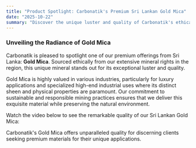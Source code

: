 ```yaml
---
title: "Product Spotlight: Carbonatik's Premium Sri Lankan Gold Mica"
date: "2025-10-22" 
summary: "Discover the unique luster and quality of Carbonatik's ethically sourced Gold Mica from Sri Lanka, ideal for luxury finishes and high-performance industrial uses."
---
```


<script>
    import VideoPlayer from '$lib/components/VideoPlayer.svelte';
</script>

### Unveiling the Radiance of Gold Mica

Carbonatik is pleased to spotlight one of our premium offerings from Sri Lanka: **Gold Mica**. Sourced ethically from our extensive mineral rights in the region, this unique mineral stands out for its exceptional luster and quality.

Gold Mica is highly valued in various industries, particularly for luxury applications and specialized high-end industrial uses where its distinct sheen and physical properties are paramount. Our commitment to sustainable and responsible mining practices ensures that we deliver this exquisite material while preserving the natural environment.

Watch the video below to see the remarkable quality of our Sri Lankan Gold Mica:

<VideoPlayer src="/videos/placeholder-gold-mica.mp4#t=1" caption="Showcasing the unique properties of Carbonatik's Gold Mica." />

Carbonatik's Gold Mica offers unparalleled quality for discerning clients seeking premium materials for their unique applications.